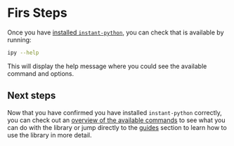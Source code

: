 # Firs Steps

Once you have [installed `instant-python`](installation.md), you can check that is available by running:

```bash
ipy --help
```

This will display the help message where you could see the available command and options.

## Next steps

Now that you have confirmed you have installed `instant-python` correctly, you can check out an 
[overview of the available commands](features_overview.md) to see what you can do with the library or jump directly
to the [guides](../guide/index.md) section to learn how to use the library in more detail.

